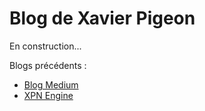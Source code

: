# Blog de Xavier Pigeon

En construction...

Blogs précédents :
- [Blog Medium](https://medium.com/@xavier.pigeon)
- [XPN Engine](https://xpn-engine.blogspot.com/)

